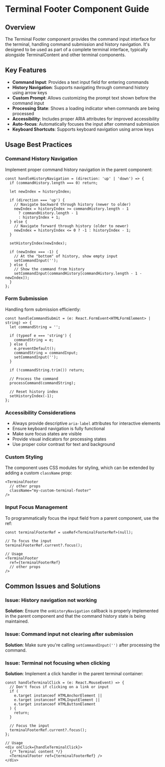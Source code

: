 # Terminal Footer Component Guide

## Overview

The Terminal Footer component provides the command input interface for the terminal, handling command submission and history navigation. It's designed to be used as part of a complete terminal interface, typically alongside TerminalContent and other terminal components.

## Key Features

- **Command Input**: Provides a text input field for entering commands
- **History Navigation**: Supports navigating through command history using arrow keys
- **Custom Prompt**: Allows customizing the prompt text shown before the command input
- **Processing State**: Shows a loading indicator when commands are being processed
- **Accessibility**: Includes proper ARIA attributes for improved accessibility
- **Auto-focus**: Automatically focuses the input after command submission
- **Keyboard Shortcuts**: Supports keyboard navigation using arrow keys

## Usage Best Practices

### Command History Navigation

Implement proper command history navigation in the parent component:

```tsx
const handleHistoryNavigation = (direction: 'up' | 'down') => {
  if (commandHistory.length === 0) return;
  
  let newIndex = historyIndex;
  
  if (direction === 'up') {
    // Navigate backward through history (newer to older)
    newIndex = historyIndex >= commandHistory.length - 1 
      ? commandHistory.length - 1 
      : historyIndex + 1;
  } else {
    // Navigate forward through history (older to newer)
    newIndex = historyIndex <= 0 ? -1 : historyIndex - 1;
  }
  
  setHistoryIndex(newIndex);
  
  if (newIndex === -1) {
    // At the "bottom" of history, show empty input
    setCommandInput('');
  } else {
    // Show the command from history
    setCommandInput(commandHistory[commandHistory.length - 1 - newIndex]);
  }
};
```

### Form Submission

Handling form submission efficiently:

```tsx
const handleCommandSubmit = (e: React.FormEvent<HTMLFormElement> | string) => {
  let commandString = '';
  
  if (typeof e === 'string') {
    commandString = e;
  } else {
    e.preventDefault();
    commandString = commandInput;
    setCommandInput('');
  }
  
  if (!commandString.trim()) return;
  
  // Process the command
  processCommand(commandString);
  
  // Reset history index
  setHistoryIndex(-1);
};
```

### Accessibility Considerations

- Always provide descriptive `aria-label` attributes for interactive elements
- Ensure keyboard navigation is fully functional
- Make sure focus states are visible
- Provide visual indicators for processing states
- Use proper color contrast for text and background

### Custom Styling

The component uses CSS modules for styling, which can be extended by adding a custom `className` prop:

```tsx
<TerminalFooter
  // other props
  className="my-custom-terminal-footer"
/>
```

### Input Focus Management

To programmatically focus the input field from a parent component, use the ref:

```tsx
const terminalFooterRef = useRef<TerminalFooterRef>(null);

// To focus the input
terminalFooterRef.current?.focus();

// Usage
<TerminalFooter
  ref={terminalFooterRef}
  // other props
/>
```

## Common Issues and Solutions

### Issue: History navigation not working

**Solution**: Ensure the `onHistoryNavigation` callback is properly implemented in the parent component and that the command history state is being maintained.

### Issue: Command input not clearing after submission

**Solution**: Make sure you're calling `setCommandInput('')` after processing the command.

### Issue: Terminal not focusing when clicking

**Solution**: Implement a click handler in the parent terminal container:

```tsx
const handleTerminalClick = (e: React.MouseEvent) => {
  // Don't focus if clicking on a link or input
  if (
    e.target instanceof HTMLAnchorElement ||
    e.target instanceof HTMLInputElement ||
    e.target instanceof HTMLButtonElement
  ) {
    return;
  }
  
  // Focus the input
  terminalFooterRef.current?.focus();
};

// Usage
<div onClick={handleTerminalClick}>
  {/* Terminal content */}
  <TerminalFooter ref={terminalFooterRef} />
</div>
```
